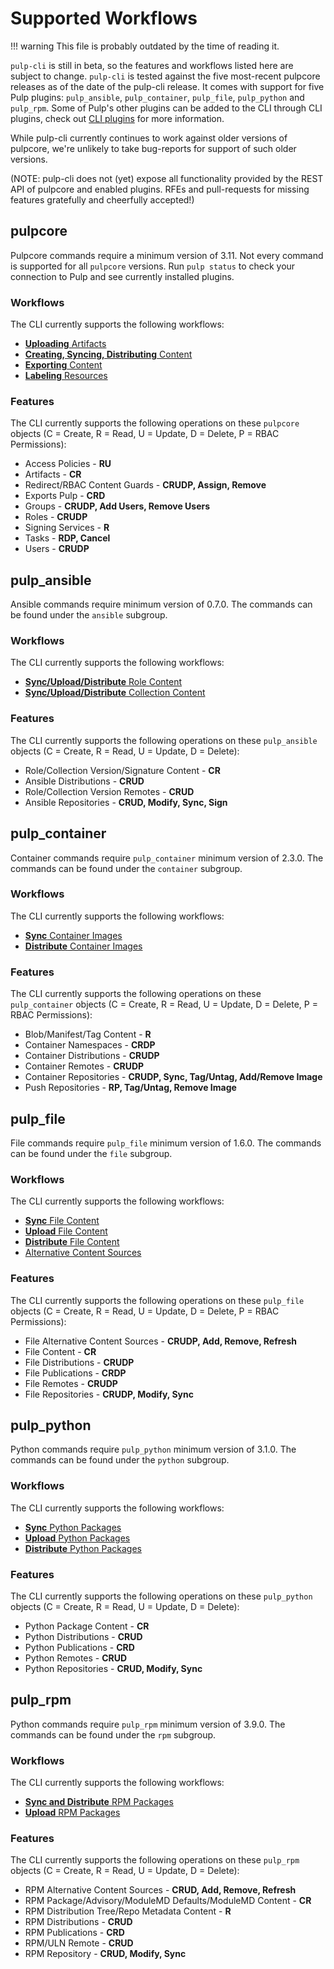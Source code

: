 # Supported Workflows

!!! warning
    This file is probably outdated by the time of reading it.

`pulp-cli` is still in beta, so the features and workflows listed here are subject to change.
`pulp-cli` is tested against the five most-recent pulpcore releases as of the date of the pulp-cli
release. It comes with support for five Pulp plugins: `pulp_ansible`, `pulp_container`, `pulp_file`,
`pulp_python` and `pulp_rpm`. Some of Pulp's other plugins can be added to the CLI through CLI
plugins, check out [CLI plugins](index.md#cli-plugins) for more information.

While pulp-cli currently continues to work against older versions of pulpcore, we're unlikely to
take bug-reports for support of such older versions.

(NOTE: pulp-cli does not (yet) expose all functionality provided by the REST API of pulpcore and enabled plugins. RFEs and pull-requests for missing features gratefully and cheerfully accepted!)

## pulpcore

Pulpcore commands require a minimum version of 3.11. Not every command is supported for all
`pulpcore` versions. Run `pulp status` to check your connection to Pulp and see currently
installed plugins.

### Workflows

The CLI currently supports the following workflows:

* [**Uploading** Artifacts](https://docs.pulpproject.org/pulpcore/workflows/upload-publish.html)
* [**Creating, Syncing, Distributing** Content](https://docs.pulpproject.org/pulpcore/workflows/exposing-content.html)
* [**Exporting** Content](https://docs.pulpproject.org/pulpcore/workflows/import-export.html#exporting)
* [**Labeling** Resources](https://docs.pulpproject.org/pulpcore/workflows/labels.html)

### Features

The CLI currently supports the following operations on these `pulpcore` objects
(C = Create, R = Read, U = Update, D = Delete, P = RBAC Permissions):

* Access Policies - **RU**
* Artifacts - **CR**
* Redirect/RBAC Content Guards - **CRUDP, Assign, Remove**
* Exports Pulp - **CRD**
* Groups - **CRUDP, Add Users, Remove Users**
* Roles - **CRUDP**
* Signing Services - **R**
* Tasks - **RDP, Cancel**
* Users - **CRUDP**


## pulp_ansible

Ansible commands require minimum version of 0.7.0. The commands can be found under the `ansible`
subgroup.

### Workflows

The CLI currently supports the following workflows:

* [**Sync/Upload/Distribute** Role Content](https://docs.pulpproject.org/pulp_ansible/workflows/roles.html)
* [**Sync/Upload/Distribute** Collection Content](https://docs.pulpproject.org/pulp_ansible/workflows/collections.html)

### Features

The CLI currently supports the following operations on these `pulp_ansible` objects
(C = Create, R = Read, U = Update, D = Delete):

* Role/Collection Version/Signature Content - **CR**
* Ansible Distributions - **CRUD**
* Role/Collection Version Remotes - **CRUD**
* Ansible Repositories - **CRUD, Modify, Sync, Sign**


## pulp_container

Container commands require `pulp_container` minimum version of 2.3.0. The commands can be found
under the `container` subgroup.

### Workflows

The CLI currently supports the following workflows:

* [**Sync** Container Images](https://docs.pulpproject.org/pulp_container/workflows/sync.html)
* [**Distribute** Container Images](https://docs.pulpproject.org/pulp_container/workflows/host.html)

### Features

The CLI currently supports the following operations on these `pulp_container` objects
(C = Create, R = Read, U = Update, D = Delete, P = RBAC Permissions):

* Blob/Manifest/Tag Content - **R**
* Container Namespaces - **CRDP**
* Container Distributions - **CRUDP**
* Container Remotes - **CRUDP**
* Container Repositories - **CRUDP, Sync, Tag/Untag, Add/Remove Image**
* Push Repositories - **RP, Tag/Untag, Remove Image**


## pulp_file

File commands require `pulp_file` minimum version of 1.6.0. The commands can be found under the `file`
subgroup.

### Workflows

The CLI currently supports the following workflows:

* [**Sync** File Content](https://docs.pulpproject.org/pulp_file/workflows/sync.html)
* [**Upload** File Content](https://docs.pulpproject.org/pulp_file/workflows/upload.html)
* [**Distribute** File Content](https://docs.pulpproject.org/pulp_file/workflows/publish-host.html)
* [Alternative Content Sources](https://docs.pulpproject.org/pulp_file/workflows/alternate-content-source.html)

### Features

The CLI currently supports the following operations on these `pulp_file` objects
(C = Create, R = Read, U = Update, D = Delete, P = RBAC Permissions):

* File Alternative Content Sources - **CRUDP, Add, Remove, Refresh**
* File Content - **CR**
* File Distributions - **CRUDP**
* File Publications - **CRDP**
* File Remotes - **CRUDP**
* File Repositories - **CRUDP, Modify, Sync**


## pulp_python

Python commands require `pulp_python` minimum version of 3.1.0. The commands can be found under the `python`
subgroup.

### Workflows

The CLI currently supports the following workflows:

* [**Sync** Python Packages](https://docs.pulpproject.org/pulp_python/workflows/sync.html)
* [**Upload** Python Packages](https://docs.pulpproject.org/pulp_python/workflows/upload.html)
* [**Distribute** Python Packages](https://docs.pulpproject.org/pulp_python/workflows/publish.html)

### Features

The CLI currently supports the following operations on these `pulp_python` objects
(C = Create, R = Read, U = Update, D = Delete):

* Python Package Content - **CR**
* Python Distributions - **CRUD**
* Python Publications - **CRD**
* Python Remotes - **CRUD**
* Python Repositories - **CRUD, Modify, Sync**


## pulp_rpm

Python commands require `pulp_rpm` minimum version of 3.9.0. The commands can be found under the `rpm`
subgroup.

### Workflows

The CLI currently supports the following workflows:

* [**Sync and Distribute** RPM Packages](https://docs.pulpproject.org/pulp_rpm/workflows/create_sync_publish.html)
* [**Upload** RPM Packages](https://docs.pulpproject.org/pulp_rpm/workflows/upload.html)

### Features

The CLI currently supports the following operations on these `pulp_rpm` objects
(C = Create, R = Read, U = Update, D = Delete):

* RPM Alternative Content Sources - **CRUD, Add, Remove, Refresh**
* RPM Package/Advisory/ModuleMD Defaults/ModuleMD Content - **CR**
* RPM Distribution Tree/Repo Metadata Content - **R**
* RPM Distributions - **CRUD**
* RPM Publications - **CRD**
* RPM/ULN Remote - **CRUD**
* RPM Repository - **CRUD, Modify, Sync**

